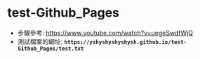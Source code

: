 # test-Github_Pages

-   步驟參考: https://www.youtube.com/watch?v=uegeSwdfWjQ
-   測試檔案的網址: **`https://yshyshyshyshysh.github.io/test-Github_Pages/test.txt`**
